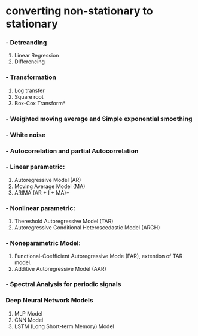 # converting non-stationary to stationary
### - Detreanding
1. Linear Regression
2. Differencing
### - Transformation
1. Log transfer
2. Square root
3. Box-Cox Transform*
### - Weighted moving average and Simple exponential smoothing
### - White noise
### - Autocorrelation and partial Autocorrelation
### - Linear parametric:
1. Autoregressive Model (AR)
2. Moving Average Model (MA)
3. ARIMA (AR + I + MA)*
### - Nonlinear parametric:
1. Thereshold Autoregressive Model (TAR)
2. Autoregressive Conditional Heteroscedastic Model (ARCH)
### - Noneparametric Model:
1. Functional-Coefficient Autoregressive Mode (FAR), extention of TAR model.
2. Additive Autoregressive Model (AAR)
### - Spectral Analysis for periodic signals
### Deep Neural Network Models
1. MLP Model
2. CNN Model
3. LSTM (Long Short-term Memory) Model

